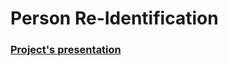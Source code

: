 # Person Re-Identification

### [Project's presentation](https://docs.google.com/presentation/d/1WyzvEPL_3NkI-jXwiSACv_gbOIEEr20yJjMeoTpjAsE/edit?usp=sharing)
